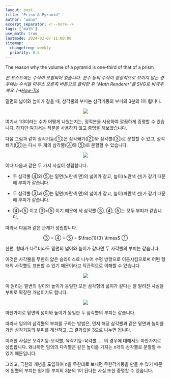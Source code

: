 ```yaml
---
layout: post
title: "Prism & Pyramid"
author: "wano"
excerpt_separator: <!--more-->
tags: ['math']
use_math: true
lastmode: 2024-02-07 11:00:00
sitemap:
  changefreq: weekly
  priority: 0.5
---
```


The reason why the volume of a pyramid is one-third of that of a prism <!--more-->

*본 포스트에는 수식이 포함되어 있습니다. 분수 등의 수식이 정상적으로 보이지 않는 경우에는 수식을 마우스 오른쪽 버튼으로 클릭한 후 "Math Renderer"를 SVG로 바꿔주세요. (➔[How-To](https://cgvfxmath.github.io/2023-03-18/math-renderer))*

밑면의 넓이와 높이가 같을 때, 삼각뿔의 부피는 삼각기둥의 부피의 3분의 1이 됩니다.

<center><img src="https://cgvfxmath.github.io/assets/img/prism_pyramid_01.jpg"></center>

여기서 1/3이라는 수가 어떻게 나왔는지는, 정적분을 사용하여 깔끔하게 증명할 수 있습니다. 하지만 여기서는 적분을 사용하지 않고 증명을 해보겠습니다.

다음 그림과 같이 삼각기둥(①)은 삼각쐐기(②)와 삼각뿔(③)로 분할할 수 있고, 삼각쐐기(②)는 다시 두 개의 삼각뿔(④와 ⑤)로 분할할 수 있습니다.

<center><img src="https://cgvfxmath.github.io/assets/img/prism_pyramid_02.jpg"></center>

이때 다음과 같은 두 가지 사실이 성립합니다.

* 두 삼각뿔 ④와 ⑤는 밑면(노란색 면)의 넓이가 같고, 높이(노란색 선)가 같기 때문에 부피가 같습니다.

* 두 삼각뿔 ③과 ⑤는 밑면(파란색 면)의 넓이가 같고, 높이(파란색 선)가 같기 때문에 부피가 같습니다.

* ④=⑤ 이고 ③=⑤ 이기 때문에 세 삼각뿔 ③, ④, ⑤는 모두 부피가 같습니다.

따라서 다음과 같은 관계가 성립합니다.

<p style="text-align: center;">③ = ④ = ⑤ = $\frac{1}{3} \times$ ①</p>

한편, 형태가 다르더라도 밑면의 넓이와 높이가 같다면 두 사각뿔의 부피는 같습니다.

이것은 사각뿔을 무한히 얇은 슬라이스로 나누어 수평 방향으로 이동시킴으로써 어떤 형태의 사각뿔도 표현할 수 있기 때문이라고 직관적으로 이해할 수 있습니다.

<center><img src="https://cgvfxmath.github.io/assets/img/prism_pyramid_03.jpg"></center>

이 원리는 밑변의 길이와 높이가 동일한 모든 삼각형의 넓이가 같다는 잘 알려진 사실을 부피로 확장한 개념이기도 합니다.

<center><img src="https://cgvfxmath.github.io/assets/img/prism_pyramid_04.jpg"></center>

마찬가지로 밑면의 넓이와 높이가 동일한 두 삼각뿔의 부피는 같습니다.

따라서 임의의 삼각뿔의 부피를 구하는 방법은, 먼저 해당 삼각뿔과 같은 밑면과 높이를 가진 삼각기둥의 부피를 계산하고, 그 결과값을 3으로 나누면 됩니다.

이러한 사실은 오각기둥-오각뿔, 육각기둥-육각뿔, ... 의 경우에 대해서도 마찬가지로 성립합니다. 왜냐하면 임의의 다각뿔은 같은 높이를 가지는 $n$개의 삼각뿔로 분할할 수 있기 때문입니다.

그리고, 극한의 개념을 도입하여 $n$을 무한대로 보내면 무한각기둥을 만들 수 있기 때문에 원뿔의 부피는 원기둥 부피의 3분의 1이 된다는 사실 또한 증명할 수 있습니다.
